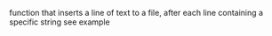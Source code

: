 function that inserts a line of text to a file, after each line containing a specific string see example
